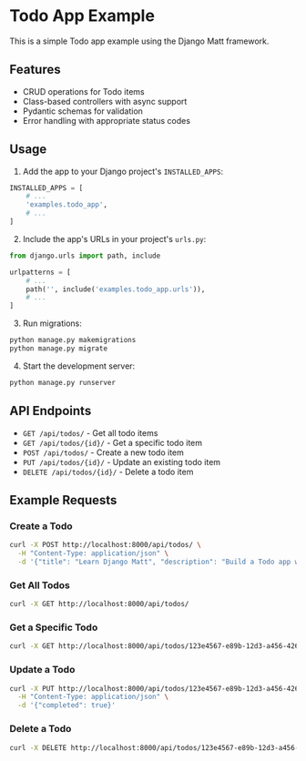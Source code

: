 # Todo App Example

This is a simple Todo app example using the Django Matt framework.

## Features

- CRUD operations for Todo items
- Class-based controllers with async support
- Pydantic schemas for validation
- Error handling with appropriate status codes

## Usage

1. Add the app to your Django project's `INSTALLED_APPS`:

```python
INSTALLED_APPS = [
    # ...
    'examples.todo_app',
    # ...
]
```

2. Include the app's URLs in your project's `urls.py`:

```python
from django.urls import path, include

urlpatterns = [
    # ...
    path('', include('examples.todo_app.urls')),
    # ...
]
```

3. Run migrations:

```bash
python manage.py makemigrations
python manage.py migrate
```

4. Start the development server:

```bash
python manage.py runserver
```

## API Endpoints

- `GET /api/todos/` - Get all todo items
- `GET /api/todos/{id}/` - Get a specific todo item
- `POST /api/todos/` - Create a new todo item
- `PUT /api/todos/{id}/` - Update an existing todo item
- `DELETE /api/todos/{id}/` - Delete a todo item

## Example Requests

### Create a Todo

```bash
curl -X POST http://localhost:8000/api/todos/ \
  -H "Content-Type: application/json" \
  -d '{"title": "Learn Django Matt", "description": "Build a Todo app with Django Matt", "completed": false}'
```

### Get All Todos

```bash
curl -X GET http://localhost:8000/api/todos/
```

### Get a Specific Todo

```bash
curl -X GET http://localhost:8000/api/todos/123e4567-e89b-12d3-a456-426614174000/
```

### Update a Todo

```bash
curl -X PUT http://localhost:8000/api/todos/123e4567-e89b-12d3-a456-426614174000/ \
  -H "Content-Type: application/json" \
  -d '{"completed": true}'
```

### Delete a Todo

```bash
curl -X DELETE http://localhost:8000/api/todos/123e4567-e89b-12d3-a456-426614174000/
``` 